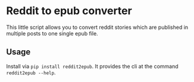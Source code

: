 # Reddit to epub converter

This little script allows you to convert reddit stories which are published in multiple posts to one single epub file.

## Usage

Install via `pip install reddit2epub`. It provides the cli at the command `reddit2epub --help`.

